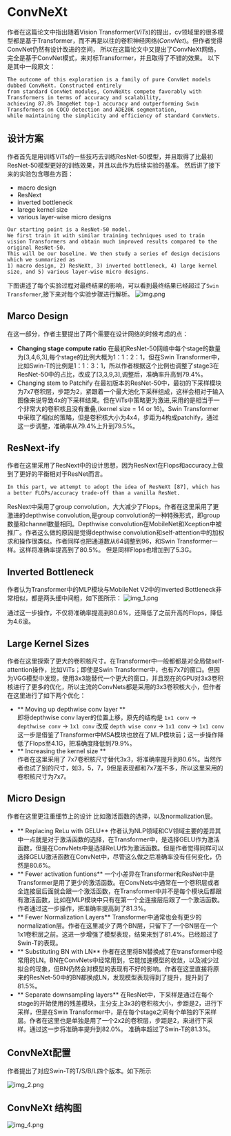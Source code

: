 # ConvNeXt 
作者在这篇论文中指出随着Vision Transformer(*ViTs*)的提出，cv领域里的很多模型都是基于Transformer，而不再是以往的卷积神经网络(*ConvNet*)。但作者觉得ConvNet仍然有设计改进的空间，
所以在这篇论文中又提出了ConvNeXt网络，完全是基于ConvNet模式，来对标Transformer，并且取得了不错的效果。 以下是其中一段原文：
```
The outcome of this exploration is a family of pure ConvNet models dubbed ConvNeXt. Constructed entirely 
from standard ConvNet modules, ConvNeXts compete favorably with Transformers in terms of accuracy and scalability, 
achieving 87.8% ImageNet top-1 accuracy and outperforming Swin Transformers on COCO detection and ADE20K segmentation, 
while maintaining the simplicity and efficiency of standard ConvNets.
```

## 设计方案 
作者首先是用训练ViTs的一些技巧去训练ResNet-50模型，并且取得了比最初ResNet-50模型更好的训练效果，并且以此作为后续实验的基准。 然后讲了接下来的实验包含哪些方面：
* macro design 
* ResNext
* inverted bottleneck 
* larege kernel size 
* various layer-wise micro designs 
```
Our starting point is a ResNet-50 model.
We first train it with similar training techniques used to train vision Transformers and obtain much improved results compared to the original ResNet-50. 
This will be our baseline. We then study a series of design decisions which we summarized as 
1) macro design, 2) ResNeXt, 3) inverted bottleneck, 4) large kernel size, and 5) various layer-wise micro designs.
```
下图讲述了每个实验过程对最终结果的影响，可以看到最终结果已经超过了```Swin Transformer```,接下来对每个实验步骤进行解析。 
![img.png](img.png)

## Marco Design 
在这一部分，作者主要提出了两个需要在设计网络的时候考虑的点：
* **Changing stage compute ratio** 
	在最初ResNet-50网络中每个stage的数量为[3,4,6,3],每个stage的比例大概为1：1：2：1，但在Swin Transformer中，比如Swin-T的比例是1：1：3：1，所以作者根据这个比例也调整了stage3在ResNet-50中的占比，改成了[3,3,9,3],调整后，准确率升高到79.4%。 
* Changing stem to Patchify 
	在最初版本的ResNet-50中，最初的下采样模块为7x7卷积层，步距为2，紧跟着一个最大池化下采样组成，这样会相对于输入图像来说导致4x的下采样结果。但在ViTs中策略更为激进,采用的是相当于一个非常大的卷积核且没有重叠,(kernel size = 14 or 16)。Swin Transformer中采取了相似的策略，但是卷积核大小为4x4，步距为4构成patchify，通过这一步调整，准确率从79.4%上升到79.5%。 

## ResNext-ify 
作者在这里采用了ResNext中的设计思想，因为ResNext在Flops和accuracy上做到了更好的平衡相对于ResNet而言。 
```
In this part, we attempt to adopt the idea of ResNeXt [87], which has a better FLOPs/accuracy trade-off than a vanilla ResNet.
``` 
ResNext中采用了group convolution，大大减少了Flops。作者在这里采用了更激进的depthwise convolution,是group convolution的一种特殊形式，即group数量和channel数量相同。Depthwise convolution在MobileNet和Xception中被推广。作者这么做的原因是觉得depthwise convolution和self-attention中的加权求和操作很类似。作者同样也把通道数从64调整到96，和Swin Transformer一样。这样将准确率提高到了80.5%。 但是同样Flops也增加到了5.3G。 

## Inverted Bottleneck 
作者认为Transformer中的MLP模块与MobileNet V2中的Inverted Bottleneck非常相似，都是两头细中间粗，如下图所示：
![img_1.png](img_1.png) 

通过这一步操作，不仅将准确率提高到80.6%，还降低了之前升高的Flops，降低为4.6滚。

## Large Kernel Sizes 
作者在这里探索了更大的卷积核尺寸。在Transformer中一般都都是对全局做self-attention操作，比如ViTs；即使是Swin Transformer中，也有7x7的窗口。但因为VGG模型中发现，使用3x3能替代一个更大的窗口，并且现在的GPU对3x3卷积核进行了更多的优化，所以主流的ConvNets都是采用的3x3卷积核大小，但作者在这里进行了如下两个优化：
* ** Moving up depthwise conv layer **  
	即将depthwise conv layer的位置上移，原先的结构是 ```1x1 conv``` -> ```depthwise conv``` -> ```1x1 conv``` 改成 ```depth wise conv``` -> ```1x1 conv``` -> ```1x1 conv```
	这一步是借鉴了Transformer中MSA模块也放在了MLP模块前；这一步操作降低了Flops至4.1G，把准确度降低到79.9%。 
* ** Increasing the kernel size **  
	作者在这里采用了 7x7卷积核尺寸替代3x3，将准确率提升到80.6%。当然作者也试了别的尺寸，如3，5，7，9但是表现都和7x7差不多，所以这里采用的卷积核尺寸为7x7。

## Micro Design 
作者在这里更注重细节上的设计 比如激活函数的选择，以及normalization层。
* ** Replacing ReLu with GELU** 
	作者认为NLP领域和CV领域主要的差异其中一点就是对于激活函数的选择，在Transformer中，是选择GELU作为激活函数，但是在ConvNets中是选择ReLU作为激活函数。但是作者觉得同样可以选择GELU激活函数在ConvNet中，尽管这么做之后准确率没有任何变化，仍然是80.6%。 
* ** Fewer activation funtions** 
	一个小差异在Transformer和ResNet中是Transformer是用了更少的激活函数。在ConvNets中通常在一个卷积层或者全连接层后面就会跟一个激活函数，在Transformer中并不是每个模块后都跟有激活函数，比如在MLP模块中只有在第一个全连接层后跟了一个激活函数。作者通过这一步操作，把准确率提高到了81.3%。 
* ** Fewer Normalization Layers** 
	Transformer中通常也会有更少的normalization层。作者在这里减少了两个BN层，只留下了一个BN层在一个1x1卷积层之前。这进一步增强了模型表现，结果来到了81.4%。已经超过了Swin-T的表现。
* ** Substituting BN with LN** 
	作者在这里将BN替换成了在transformer中经常用的LN。BN在ConvNets中经常用到，它能加速模型的收敛，以及减少过拟合的现象，但BN仍然会对模型的表现有不好的影响。作者在这里直接将原来的ResNet-50中的BN都换成LN，发现模型表现得到了提升，提升到了81.5%。 
* ** Separate downsampling layers** 
	在ResNet中，下采样是通过在每个stage的开始使用的残差模块，主分支上3x3的卷积核大小，步距是2，进行下采样，但是在Swin Transformer中，是在每个stage之间有个单独的下采样层。作者在这里也是单独是用了一个2x2的卷积层，步距是2，来进行下采样。通过这一步将准确率提升到82.0%。 准确率超过了Swin-T的81.3%。 
## ConvNeXt配置 
作者提出了对应Swin-T的T/S/B/L四个版本。如下所示

![img_2.png](img_2.png)

## ConvNeXt 结构图  
![img_4.png](img_4.png)